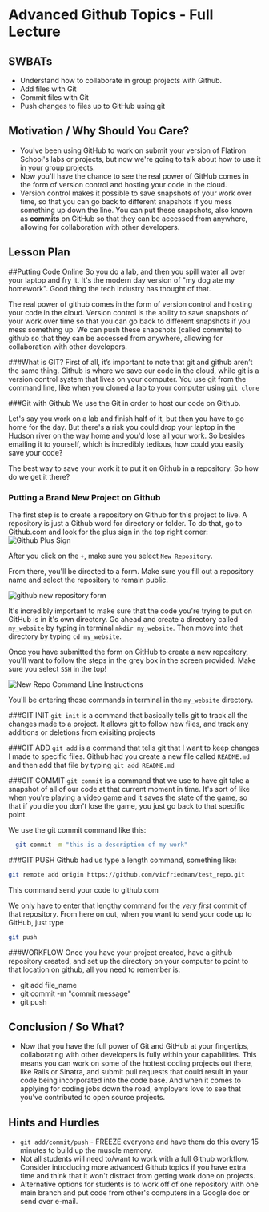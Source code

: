 # Advanced Github Topics - Full Lecture

## SWBATs
+ Understand how to collaborate in group projects with Github.
+ Add files with Git
+ Commit files with Git
+ Push changes to files up to GitHub using git

## Motivation / Why Should You Care?

+ You've been using GitHub to work on submit your version of Flatiron School's labs or projects, but now we're going to talk about how to use it in your group projects.
+ Now you'll have the chance to see the real power of GitHub comes in the form of version control and hosting your code in the cloud. 
+ Version control makes it possible to save snapshots of your work over time, so that you can go back to different snapshots if you mess something up down the line. You can put these snapshots, also known as __commits__ on GitHub so that they can be accessed from anywhere, allowing for collaboration with other developers.

## Lesson Plan


##Putting Code Online
So you do a lab, and then you spill water all over your laptop and fry it. It's the modern day version of "my dog ate my homework". Good thing the tech industry has thought of that. 

The real power of github comes in the form of version control and hosting your code in the cloud. Version control is the ability to save snapshots of your work over time so that you can go back to different snapshots if you mess something up. We can push these snapshots (called commits) to github so that they can be accessed from anywhere, allowing for collaboration with other developers.

###What is GIT?
First of all, it’s important to note that git and github aren’t the same thing. Github is where we save our code in the cloud, while git is a version control system that lives on your computer. You use git from the command line, like when you cloned a lab to your computer using `git clone`


###Git with Github
We use the Git in order to host our code on Github.

Let's say you work on a lab and finish half of it, but then you have to go home for the day. But there's a risk you could drop your laptop in the Hudson river on the way home and you'd lose all your work. So besides emailing it to yourself, which is incredibly tedious, how could you easily save your code?

The best way to save your work it to put it on Github in a repository. So how do we get it there?

### Putting a Brand New Project on Github
The first step is to create a repository on Github for this project to live. A repository is just a Github word for directory or folder.  To do that, go to Github.com and look for the plus sign in the top right corner:
<img src="https://s3.amazonaws.com/after-school-assets/git-create-new-repo-arrows.png" alt="Github Plus Sign">

After you click on the `+`, make sure you select `New Repository`.

From there, you'll be directed to a form. Make sure you fill out a repository name and select the repository to remain public.

<img src="https://s3.amazonaws.com/after-school-assets/github_repo_name.png" alt="github new repository form">

It's incredibly important to make sure that the code you're trying to put on GitHub is in it's own directory. Go ahead and create a directory called `my_website` by typing in terminal `mkdir my_website`. Then move into that directory by typing `cd my_website`.

Once you have submitted the form on GitHub to create a new repository, you'll want to follow the steps in the grey box in the screen provided. Make sure you select `SSH` in the top!

<img src="https://s3.amazonaws.com/after-school-assets/git-new-repo-cli.png" alt="New Repo Command Line Instructions">

You'll be entering those commands in terminal in the `my_website` directory. 

###GIT INIT
`git init` is a command that basically tells git to track all the changes made to a project. It allows git to follow new files, and track any additions or deletions from exisiting projects

###GIT ADD
`git add` is a command that tells git that I want to keep changes I made to specific files. Github had you create a new file called `README.md` and then add that file by typing `git add README.md`

###GIT COMMIT
`git commit` is a command that we use to have git take a snapshot of all of our code at that current moment in time. It's sort of like when you're playing a video game and it saves the state of the game, so that if you die you don't lose the game, you just go back to that specific point.

We use the git commit command like this:

```bash
  git commit -m "this is a description of my work"
```

###GIT PUSH
Github had us type a length command, something like:

```bash
git remote add origin https://github.com/vicfriedman/test_repo.git
```

This command send your code to github.com

We only have to enter that lengthy command for the *very first* commit of that repository. From here on out, when you want to send your code up to GitHub, just type

```bash
git push
```

###WORKFLOW
Once you have your project created, have a github repository created, and set up the directory on your computer to point to that location on github, all you need to remember is:

* git add file_name
* git commit -m "commit message"
* git push

## Conclusion / So What?
+ Now that you have the full power of Git and GitHub at your fingertips, collaborating with other developers is fully within your capabilities. This means you can work on some of the hottest coding projects out there, like Rails or Sinatra, and submit pull requests that could result in your code being incorporated into the code base. And when it comes to applying for coding jobs down the road, employers love to see that you've contributed to open source projects.

## Hints and Hurdles
+ `git add/commit/push` - FREEZE everyone and have them do this every 15 minutes to build up the muscle memory.
+ Not all students will need to/want to work with a full Github workflow. Consider introducing more advanced Github topics if you have extra time and think that it won't distract from getting work done on projects.
+ Alternative options for students is to work off of one repository with one main branch and put code from other's computers in a Google doc or send over e-mail. 